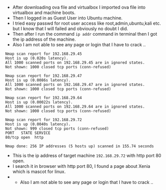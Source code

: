 * After downloading ova file and virtualbox I imported ova file into virtualbox and machine boots.
* Then I logged in as Guest User into Ubuntu machine.
* I tried easy passwd for root user access like root,admin,ubuntu,kali etc. but I know that I will failed and obviously no doubt I did.
* Then after I run the command `ip addr` command in terminal then I got the ip address of the machine. 
* Also I am not able to see any page or login that I have to crack ..
~~~
Nmap scan report for 192.168.29.45
Host is up (0.020s latency).
All 1000 scanned ports on 192.168.29.45 are in ignored states.
Not shown: 1000 closed tcp ports (conn-refused)

Nmap scan report for 192.168.29.47
Host is up (0.0086s latency).
All 1000 scanned ports on 192.168.29.47 are in ignored states.
Not shown: 1000 closed tcp ports (conn-refused)

Nmap scan report for 192.168.29.64
Host is up (0.00022s latency).
All 1000 scanned ports on 192.168.29.64 are in ignored states.
Not shown: 1000 closed tcp ports (conn-refused)

Nmap scan report for 192.168.29.72
Host is up (0.0040s latency).
Not shown: 999 closed tcp ports (conn-refused)
PORT   STATE SERVICE
80/tcp open  http

Nmap done: 256 IP addresses (5 hosts up) scanned in 155.74 seconds
~~~

* This is the ip address of target machine `192.168.29.72`  with http port 80 open.
* I search it in browser with http port 80, I found a page about Xenia which is mascot for linux.
* * Also I am not able to see any page or login that I have to crack ..
